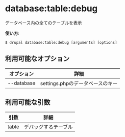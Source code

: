 # database:table:debug
データベース内の全てのテーブルを表示

**使い方:**
```
$ drupal database:table:debug [arguments] [options]
```

## 利用可能なオプション
オプション | 詳細
-------|-------------
--database | settings.phpのデータベースのキー

## 利用可能な引数
引数 | 詳細
---------|-------------
table | デバッグするテーブル
